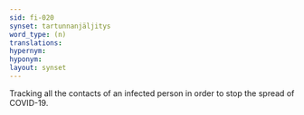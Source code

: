 ```yaml
---
sid: fi-020
synset: tartunnanjäljitys
word_type: (n)
translations: 
hypernym: 
hyponym: 
layout: synset
---
```

Tracking all the contacts of an infected person in order to stop the spread of COVID-19.